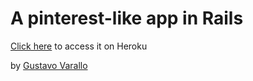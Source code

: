 # A pinterest-like app in Rails

[Click here](http://gusteresting.herokuapp.com/) to access it on Heroku

by [Gustavo Varallo](http://varallo.me)
